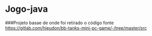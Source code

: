 # Jogo-java


###Projeto basae de onde foi retirado o código fonte
https://gitlab.com/hieudon/bb-tanks-mini-pc-game/-/tree/master/src
